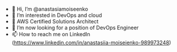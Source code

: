 - 👋 Hi, I’m @anastasiamoiseenko
- 👀 I’m interested in DevOps and cloud
- 🌱 AWS Certified Solutions Architect
- 💞️ I’m now looking for a position of DevOps Engineer
- 📫 How to reach me on LinkedIn (https://www.linkedin.com/in/anastasiia-moiseienko-989973248)

<!---
anastasiamoiseenko/anastasiamoiseenko is a ✨ special ✨ repository because its `README.md` (this file) appears on your GitHub profile.
You can click the Preview link to take a look at your changes.
--->
